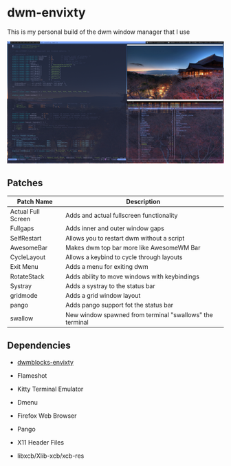# dwm-envixty

This is my personal build of the dwm window manager that I use

![Desktop](https://github.com/redkittty/dwm-envixty/blob/main/Screenshot/desktop.png)

## Patches

| Patch Name         | Description                                              |
|--------------------|----------------------------------------------------------|
| Actual Full Screen | Adds and actual fullscreen functionality                 |
| Fullgaps           | Adds inner and outer window gaps                         |
| SelfRestart        | Allows you to restart dwm without a script               |
| AwesomeBar         | Makes dwm top bar more like AwesomeWM Bar                |
| CycleLayout        | Allows a keybind to cycle through layouts                |
| Exit Menu          | Adds a menu for exiting dwm                              |
| RotateStack        | Adds ability to move windows with keybindings            |
| Systray            | Adds a systray to the status bar                         |
| gridmode           | Adds a grid window layout                                |
| pango              | Adds pango support fot the status bar                    |
| swallow            | New window spawned from terminal "swallows" the terminal |


## Dependencies

- [dwmblocks-envixty](https://github.com/redkittty/dwmblocks-envixty)

- Flameshot

- Kitty Terminal Emulator

- Dmenu

- Firefox Web Browser

- Pango

- X11 Header Files

- libxcb/Xlib-xcb/xcb-res
